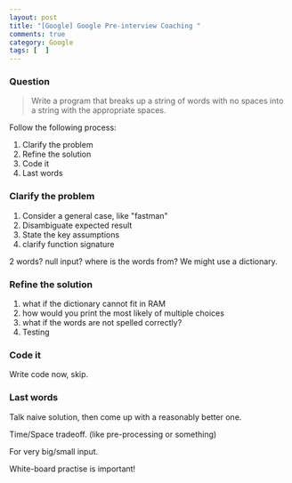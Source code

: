 ```yaml
---
layout: post
title: "[Google] Google Pre-interview Coaching "
comments: true
category: Google
tags: [  ]
---
```


### Question

> Write a program that breaks up a string of words with no spaces into a string with the appropriate spaces. 

Follow the following process:

1. Clarify the problem
1. Refine the solution
1. Code it
1. Last words

### Clarify the problem

1. Consider a general case, like "fastman"
1. Disambiguate expected result
1. State the key assumptions
1. clarify function signature

2 words? null input? where is the words from? We might use a dictionary. 

### Refine the solution

1. what if the dictionary cannot fit in RAM
1. how would you print the most likely of multiple choices
1. what if the words are not spelled correctly?
1. Testing 

### Code it

Write code now, skip.

### Last words

Talk naive solution, then come up with a reasonably better one. 

Time/Space tradeoff. (like pre-processing or something) 

For very big/small input. 

White-board practise is important! 
